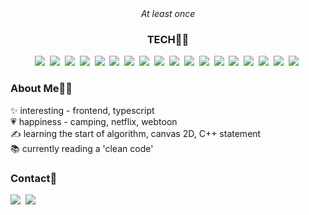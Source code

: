 <div align="center" style="margin-bottom:10px;">
<em>At least once</em>
<h3><strong>TECH</strong>👨‍💻</h3>
</div>
<p align="center">
  <img src="https://img.shields.io/badge/HTML5-E34F26?style=flat&logo=HTML5&logoColor=white"/>&nbsp;
  <img src="https://img.shields.io/badge/Pug-A86454?style=flat&logo=Pug&logoColor=white"/>&nbsp;
  <img src="https://img.shields.io/badge/CSS3-1572B6?style=flat&logo=CSS3&logoColor=white"/>&nbsp;
  <img src="https://img.shields.io/badge/Sass-CC6699?style=flat&logo=Sass&logoColor=white"/>&nbsp;
  <img src="https://img.shields.io/badge/Javascript-F79F1F?style=flat&logo=Javascript&logoColor=white"/>&nbsp;
  <img src="https://img.shields.io/badge/Typescript-3178C6?style=flat&logo=Typescript&logoColor=white"/>&nbsp;
  <img src="https://img.shields.io/badge/React-61DAFB?style=flat&logo=React&logoColor=white"/>&nbsp;
  <img src="https://img.shields.io/badge/NodeJS-27ae60?style=flat&logo=Node.js&logoColor=white"/>&nbsp;
  <img src="https://img.shields.io/badge/Python-3776AB?style=flat&logo=Python&logoColor=white"/>&nbsp;
  <img src="https://img.shields.io/badge/Flask-000000?style=flat&logo=Flask&logoColor=white"/>&nbsp;
  <img src="https://img.shields.io/badge/PostgreSQL-4169E1?style=flat&logo=PostgreSQL&logoColor=white"/>&nbsp;
  <img src="https://img.shields.io/badge/MongoDB-47A248?style=flat&logo=MongoDB&logoColor=white"/>&nbsp;
  <img src="https://img.shields.io/badge/Apollo GraphQL-311C87?style=flat&logo=Apollo GraphQL&logoColor=white"/>&nbsp;
  <img src="https://img.shields.io/badge/Amazon S3-569A31?style=flat&logo=Amazon S3&logoColor=white"/>&nbsp;
  <img src="https://img.shields.io/badge/Expo-000020?style=flat&logo=Expo&logoColor=white"/>&nbsp;
  <img src="https://img.shields.io/badge/Firebase-FFCA28?style=flat&logo=Firebase&logoColor=white"/>&nbsp;
  <img src="https://img.shields.io/badge/Heroku-430098?style=flat&logo=Heroku&logoColor=white"/>&nbsp;
  <img src="https://img.shields.io/badge/Netlify-00C7B7?style=flat&logo=Netlify&logoColor=white"/>&nbsp;
</p>
<h3><strong>About Me</strong>💁‍♂️</h3>
<p>
✨ interesting - frontend, typescript<br />
💗 happiness - camping, netflix, webtoon<br />
✍ learning the start of algorithm, canvas 2D, C++ statement<br />
📚 currently reading a 'clean code'<br />
</p>

<h3><strong>Contact</strong>📌</h3>
<a href="mailto:silluat11@gmail.com"><img src="https://img.shields.io/badge/Gmail-EA4335?style=flat&logo=Gmail&logoColor=white"/></a>&nbsp;
<a href="https://under-the-sea.vercel.app/"><img src="https://img.shields.io/badge/Portfolio-60a3bc?style=flat&logo=About.me&logoColor=white"/></a>
